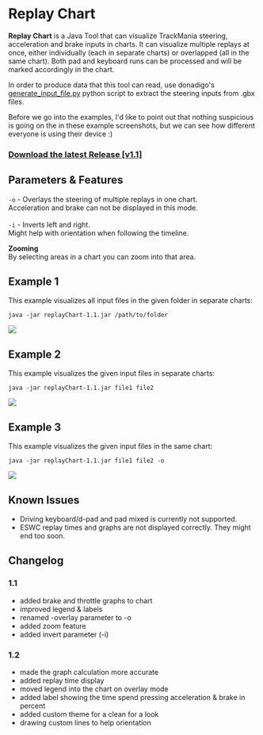 # Replay Chart

**Replay Chart** is a Java Tool that can visualize TrackMania steering, acceleration and brake inputs in charts.
It can visualize multiple replays at once, either individually (each in separate charts) or overlapped (all in the same chart).
Both pad and keyboard runs can be processed and will be marked accordingly in the chart.

In order to produce data that this tool can read, use donadigo's [generate_input_file.py](https://github.com/donadigo/gbxtools/blob/master/generate_input_file.py "generate_input_file.py") python script to extract the steering inputs from .gbx files.

Before we go into the examples, I'd like to point out that nothing suspicious is going on the in these example screenshots,
but we can see how different everyone is using their device :)

### [Download the latest Release [v1.1]](https://github.com/railem/replayChart/releases/download/1.1/replayChart-1.1.jar)

## Parameters & Features
`-o` - Overlays the steering of multiple replays in one chart.<br>
Acceleration and brake can not be displayed in this mode.
<br><br>
`-i` - Inverts left and right.<br>
Might help with orientation when following the timeline.

**Zooming**<br>
By selecting areas in a chart you can zoom into that area.

## Example 1

This example visualizes all input files in the given folder in separate charts:

`java -jar replayChart-1.1.jar /path/to/folder`

![](https://i.imgur.com/nJBLvbC.png"")

## Example 2

This example visualizes the given input files in separate charts:

`java -jar replayChart-1.1.jar file1 file2`

![](https://i.imgur.com/XYqTerR.png"")

## Example 3

This example visualizes the given input files in the same chart:

`java -jar replayChart-1.1.jar file1 file2 -o`

![](https://i.imgur.com/1bOe5gR.png"")

## Known Issues
- Driving keyboard/d-pad and pad mixed is currently not supported.
- ESWC replay times and graphs are not displayed correctly. They might end too soon.

## Changelog

### 1.1
- added brake and throttle graphs to chart
- improved legend & labels
- renamed -overlay parameter to -o
- added zoom feature
- added invert parameter (-i)

### 1.2
- made the graph calculation more accurate
- added replay time display
- moved legend into the chart on overlay mode
- added label showing the time spend pressing acceleration & brake in percent
- added custom theme for a clean for a look
- drawing custom lines to help orientation